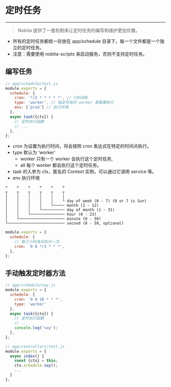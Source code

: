 # 定时任务
---

> Nobita 提供了一套机制来让定时任务的编写和维护更加优雅。

- 所有的定时任务都统一存放在 app/schedule 目录下，每一个文件都是一个独立的定时任务。
- 注意：需要使用 nobita-scripts 来启动服务，否则不支持定时任务。

## 编写任务
```js
// app/schedule/test.js
module.exports = {
  schedule: {
    cron: '*/2 * * * * *', // 2秒间隔
    type: 'worker', // 指定所有的 worker 都需要执行
    env: ['prod'] // 执行环境
  },
  async task({ctx}) {
    // 定时执行函数
    // ...
  },
};
```

- cron 为设置为执行时间，将会按照 cron 表达式在特定的时间点执行。
- type 默认为 'worker' 
  - worker 只有一个 worker 会执行这个定时任务,
  - all 每个 worker 都会执行这个定时任务。
- task 的入参为 ctx，匿名的 Context 实例，可以通过它调用 service 等。
- env 执行环境


```
*    *    *    *    *    *
┬    ┬    ┬    ┬    ┬    ┬
│    │    │    │    │    |
│    │    │    │    │    └ day of week (0 - 7) (0 or 7 is Sun)
│    │    │    │    └───── month (1 - 12)
│    │    │    └────────── day of month (1 - 31)
│    │    └─────────────── hour (0 - 23)
│    └──────────────────── minute (0 - 59)
└───────────────────────── second (0 - 59, optional)
```

```js
module.exports = {
  schedule: {
    // 每三小时准点执行一次
    cron: '0 0 */3 * * *',
  },
};
```

## 手动触发定时器方法
```js
// app/schedule/say.js
module.exports = {
  schedule: {
    cron: '0 0 10 * * *', 
    type: 'worker'
  },
  async task({ctx}) {
    // 定时执行函数
    // ...
    console.log('say');
  },
};

```

```js
// app/controllers/test.js
module.exports = {
  async index() {
    const {ctx} = this;
    ctx.schedule.say();
    ...
  }
};

```